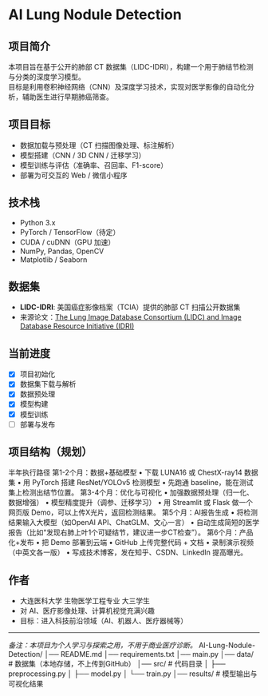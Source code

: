 # AI Lung Nodule Detection

## 项目简介
本项目旨在基于公开的肺部 CT 数据集（LIDC-IDRI），构建一个用于肺结节检测与分类的深度学习模型。  
目标是利用卷积神经网络（CNN）及深度学习技术，实现对医学影像的自动化分析，辅助医生进行早期肺癌筛查。

## 项目目标
- 数据加载与预处理（CT 扫描图像处理、标注解析）
- 模型搭建（CNN / 3D CNN / 迁移学习）
- 模型训练与评估（准确率、召回率、F1-score）
- 部署为可交互的 Web / 微信小程序

## 技术栈
- Python 3.x
- PyTorch / TensorFlow（待定）
- CUDA / cuDNN（GPU 加速）
- NumPy, Pandas, OpenCV
- Matplotlib / Seaborn

## 数据集
- **LIDC-IDRI**: 美国癌症影像档案（TCIA）提供的肺部 CT 扫描公开数据集
- 来源论文：[The Lung Image Database Consortium (LIDC) and Image Database Resource Initiative (IDRI)](https://doi.org/10.1118/1.3528204)

## 当前进度
- [x] 项目初始化
- [x] 数据集下载与解析
- [x] 数据预处理
- [x] 模型构建
- [x] 模型训练
- [ ] 部署与发布

## 项目结构（规划）
半年执行路径
第1-2个月：数据+基础模型
• 下载 LUNA16 或 ChestX-ray14 数据集
• 用 PyTorch 搭建 ResNet/YOLOv5 检测模型
• 先跑通 baseline，能在测试集上检测出结节位置。
第3-4个月：优化与可视化
• 加强数据预处理（归一化、数据增强）
• 模型精度提升（调参、迁移学习）
• 用 Streamlit 或 Flask 做一个网页版 Demo，可以上传X光片，返回检测结果。
第5个月：AI报告生成
• 将检测结果输入大模型（如OpenAI API、ChatGLM、文心一言）
• 自动生成简短的医学报告（比如“发现右肺上叶1个可疑结节，建议进一步CT检查”）。
第6个月：产品化+发布
• 把 Demo 部署到云端
• GitHub 上传完整代码 + 文档
• 录制演示视频（中英文各一版）
• 写成技术博客，发在知乎、CSDN、LinkedIn 提高曝光。
## 作者
- 大连医科大学 生物医学工程专业 大三学生  
- 对 AI、医疗影像处理、计算机视觉充满兴趣  
- 目标：进入科技前沿领域（AI、机器人、医疗器械等）

---

*备注：本项目为个人学习与探索之用，不用于商业医疗诊断。*
AI-Lung-Nodule-Detection/
│── README.md
│── requirements.txt
│── main.py
│── data/ # 数据集（本地存储，不上传到GitHub）
│── src/ # 代码目录
│ ├── preprocessing.py
│ ├── model.py
│ └── train.py
│── results/ # 模型输出与可视化结果